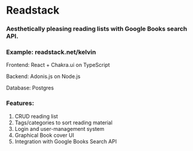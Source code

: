 # Readstack
### Aesthetically pleasing reading lists with Google Books search API. 

### Example: readstack.net/kelvin

Frontend: React + Chakra.ui on TypeScript

Backend: Adonis.js on Node.js

Database: Postgres

### Features: 

1. CRUD reading list
2. Tags/categories to sort reading material
3. Login and user-management system
4. Graphical Book cover UI
5. Integration with Google Books Search API
